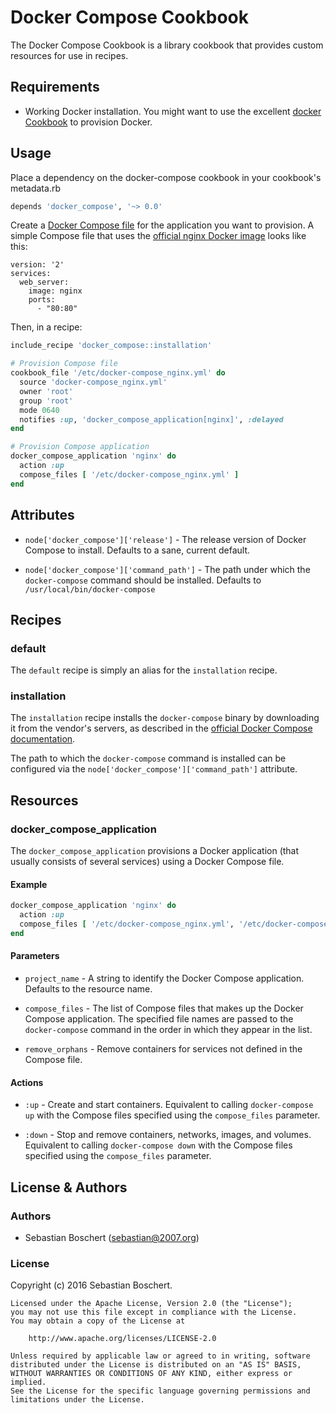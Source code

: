 # Docker Compose Cookbook

The Docker Compose Cookbook is a library cookbook that provides custom
resources for use in recipes.


## Requirements

- Working Docker installation. You might want to use the excellent
[docker Cookbook](https://supermarket.chef.io/cookbooks/docker) to provision
Docker.


## Usage

Place a dependency on the docker-compose cookbook in your cookbook's
metadata.rb 

```ruby
depends 'docker_compose', '~> 0.0'
```

Create a [Docker Compose file](https://docs.docker.com/compose/compose-file/)
for the application you want to provision. A simple Compose file that uses the
[official nginx Docker image](https://hub.docker.com/_/nginx/) looks like this:

```
version: '2'
services:
  web_server:
    image: nginx
    ports:
      - "80:80"
```

Then, in a recipe:

```ruby
include_recipe 'docker_compose::installation'

# Provision Compose file
cookbook_file '/etc/docker-compose_nginx.yml' do
  source 'docker-compose_nginx.yml'
  owner 'root'
  group 'root'
  mode 0640
  notifies :up, 'docker_compose_application[nginx]', :delayed
end

# Provision Compose application
docker_compose_application 'nginx' do
  action :up
  compose_files [ '/etc/docker-compose_nginx.yml' ]
end
```

## Attributes

- `node['docker_compose']['release']` - The release version of Docker Compose
 to install. Defaults to a sane, current default.

- `node['docker_compose']['command_path']` - The path under which the
 `docker-compose` command should be installed.
 Defaults to `/usr/local/bin/docker-compose`


## Recipes

### default

The `default` recipe is simply an alias for the `installation` recipe.

### installation

The `installation` recipe installs the `docker-compose` binary by downloading
it from the vendor's servers, as described in the
[official Docker Compose documentation](https://docs.docker.com/compose/install/).

The path to which the `docker-compose` command is installed can be configured
via the `node['docker_compose']['command_path']` attribute.


## Resources
 
### docker_compose_application

The `docker_compose_application` provisions a Docker application (that usually
consists of several services) using a Docker Compose file.

#### Example

```ruby
docker_compose_application 'nginx' do
  action :up
  compose_files [ '/etc/docker-compose_nginx.yml', '/etc/docker-compose_nginx.additional.yml' ]
end
```

#### Parameters

- `project_name` - A string to identify the Docker Compose application.
 Defaults to the resource name.

- `compose_files` - The list of Compose files that makes up the Docker Compose
 application. The specified file names are passed to the `docker-compose`
 command in the order in which they appear in the list.
 
- `remove_orphans` - Remove containers for services not defined in the
 Compose file.
 
#### Actions

- `:up` - Create and start containers.
  Equivalent to calling `docker-compose up` with the Compose files specified
  using the `compose_files` parameter.
 
- `:down` - Stop and remove containers, networks, images, and volumes.
  Equivalent to calling `docker-compose down` with the Compose files specified
  using the `compose_files` parameter.


## License & Authors

### Authors

- Sebastian Boschert (<sebastian@2007.org>)

### License

Copyright (c) 2016 Sebastian Boschert.

```
Licensed under the Apache License, Version 2.0 (the "License");
you may not use this file except in compliance with the License.
You may obtain a copy of the License at

    http://www.apache.org/licenses/LICENSE-2.0

Unless required by applicable law or agreed to in writing, software
distributed under the License is distributed on an "AS IS" BASIS,
WITHOUT WARRANTIES OR CONDITIONS OF ANY KIND, either express or implied.
See the License for the specific language governing permissions and
limitations under the License.
```
